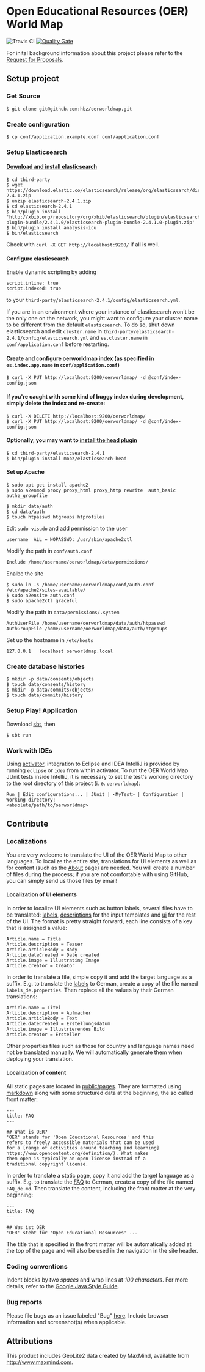 # Open Educational Resources (OER) World Map

![Travis CI](https://travis-ci.org/hbz/oerworldmap.svg)
[![Quality Gate](https://sonarqube.com/api/badges/gate?key=oerworldmap.org)](https://sonarqube.com/dashboard?id=oerworldmap.org)

For inital background information about this project please refer to the
[Request for Proposals](http://www.hewlett.org/sites/default/files/OER%20mapping%20RFP_Phase%202%20Final%20June%2023%202014.pdf).

## Setup project

### Get Source

    $ git clone git@github.com:hbz/oerworldmap.git

### Create configuration

    $ cp conf/application.example.conf conf/application.conf

### Setup Elasticsearch

#### [Download and install elasticsearch](http://www.elasticsearch.org/overview/elkdownloads/)

    $ cd third-party
    $ wget https://download.elastic.co/elasticsearch/release/org/elasticsearch/distribution/zip/elasticsearch/2.4.1/elasticsearch-2.4.1.zip
    $ unzip elasticsearch-2.4.1.zip
    $ cd elasticsearch-2.4.1
    $ bin/plugin install 'http://xbib.org/repository/org/xbib/elasticsearch/plugin/elasticsearch-plugin-bundle/2.4.1.0/elasticsearch-plugin-bundle-2.4.1.0-plugin.zip'
    $ bin/plugin install analysis-icu
    $ bin/elasticsearch

Check with `curl -X GET http://localhost:9200/` if all is well.

#### Configure elasticsearch

Enable dynamic scripting by adding

    script.inline: true
    script.indexed: true

to your `third-party/elasticsearch-2.4.1/config/elasticsearch.yml`.

If you are in an environment where your instance of elasticsearch won't be the only one on the network, you might want
to configure your cluster name to be different from the default `elasticsearch`. To do so, shut down elasticsearch and
edit `cluster.name` in `third-party/elasticsearch-2.4.1/config/elasticsearch.yml` and `es.cluster.name`
in `conf/application.conf` before restarting.

#### Create and configure oerworldmap index (as specified in `es.index.app.name` in `conf/application.conf`)

    $ curl -X PUT http://localhost:9200/oerworldmap/ -d @conf/index-config.json

#### If you're caught with some kind of buggy index during development, simply delete the index and re-create:

    $ curl -X DELETE http://localhost:9200/oerworldmap/
    $ curl -X PUT http://localhost:9200/oerworldmap/ -d @conf/index-config.json

#### Optionally, you may want to [install the head plugin](https://github.com/mobz/elasticsearch-head)

    $ cd third-party/elasticsearch-2.4.1
    $ bin/plugin install mobz/elasticsearch-head

#### Set up Apache

    $ sudo apt-get install apache2
    $ sudo a2enmod proxy proxy_html proxy_http rewrite  auth_basic authz_groupfile

    $ mkdir data/auth
    $ cd data/auth
    $ touch htpasswd htgroups htprofiles

Edit `sudo visudo` and add permission to the user

    username  ALL = NOPASSWD: /usr/sbin/apache2ctl

Modify the path in `conf/auth.conf`

    Include /home/username/oerworldmap/data/permissions/

Enalbe the site

    $ sudo ln -s /home/username/oerworldmap/conf/auth.conf /etc/apache2/sites-available/
    $ sudo a2ensite auth.conf
    $ sudo apache2ctl graceful


Modify the path in `data/permissions/.system`

    AuthUserFile /home/username/oerworldmap/data/auth/htpasswd
    AuthGroupFile /home/username/oerworldmap/data/auth/htgroups

Set up the hostname in `/etc/hosts`

    127.0.0.1	localhost oerworldmap.local


### Create database histories

    $ mkdir -p data/consents/objects
    $ touch data/consents/history
    $ mkdir -p data/commits/objects/
    $ touch data/commits/history


### Setup Play! Application

Download [sbt](http://www.scala-sbt.org/download.html), then

    $ sbt run

### Work with IDEs

Using [activator](http://www.lightbend.com/community/core-tools/activator-and-sbt), integration to Eclipse and IDEA IntelliJ is provided by running `eclipse` or `idea` from within activator. To run the OER World Map JUnit tests inside IntelliJ, it is necessary to set the test's working directory to the root directory of this project (i. e. `oerworldmap`):

    Run | Edit configurations... | JUnit | <MyTest> | Configuration | Working directory:
    <absolute/path/to/oerworldmap>

## Contribute

### Localizations

You are very welcome to translate the UI of the OER World Map to other languages. To localize the entire site, translations for UI elements as well as for content (such as the [About](https://oerworldmap.org/about) page) are needed. You will create a number of files during the process; if you are not comfortable with using GitHub, you can simply send us those files by email!

#### Localization of UI elements

In order to localize UI elements such as button labels, several files have to be translated: [labels](conf/labels.properties), [descriptions](conf/descriptions.properties) for the input templates and [ui](conf/ui.properties) for the rest of the UI. The format is pretty straight forward, each line consists of a key that is assigned a value:

```
Article.name = Title
Article.description = Teaser
Article.articleBody = Body
Article.dateCreated = Date created
Article.image = Illustrating Image
Article.creator = Creator
```

In order to translate a file, simple copy it and add the target language as a suffix. E.g. to translate the [labels](conf/labels.properties) to German, create a copy of the file named `labels_de.properties`. Then replace all the values by their German translations:

```
Article.name = Titel
Article.description = Aufmacher
Article.articleBody = Text
Article.dateCreated = Erstellungsdatum
Article.image = Illustrierendes Bild
Article.creator = Ersteller
```

Other properties files such as those for country and language names need not be translated manually. We will automatically generate them when deploying your translation.

#### Localization of content

All static pages are located in [public/pages](public/pages). They are formatted using [markdown](https://daringfireball.net/projects/markdown/syntax) along with some structured data at the beginning, the so called front matter:

    ---
    title: FAQ
    ---

    ## What is OER?
    'OER' stands for 'Open Educational Resources' and this
    refers to freely accessible materials that can be used
    for a [range of activities around teaching and learning]
    https://www.opencontent.org/definition/). What makes
    them open is typically an open license instead of a
    traditional copyright license.

In order to translate a static page, copy it and add the target language as a suffix. E.g. to translate the [FAQ](public/pages/FAQ.md) to German, create a copy of the file named `FAQ_de.md`. Then translate the content, including the front matter at the very beginning:

    ---
    title: FAQ
    ---

    ## Was ist OER
    'OER' steht für 'Open Educational Resources' ...

 The title that is specified in the front matter will be automatically added at the top of the page and will also be used in the navigation in the site header.

### Coding conventions

Indent blocks by *two spaces* and wrap lines at *100 characters*. For more
details, refer to the [Google Java Style
Guide](https://google-styleguide.googlecode.com/svn/trunk/javaguide.html).

### Bug reports

Please file bugs as an issue labeled "Bug" [here](https://github.com/hbz/oerworldmap/issues/new). Include browser information and screenshot(s) when applicable.

## Attributions

This product includes GeoLite2 data created by MaxMind, available from
<a href="http://www.maxmind.com">http://www.maxmind.com</a>.

